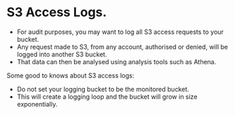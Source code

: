 # **S3 Access Logs.**

* For audit purposes, you may want to log all S3 access requests to your bucket.
* Any request made to S3, from any account, authorised or denied, will be logged into another S3 bucket.
* That data can then be analysed using analysis tools such as Athena.

Some good to knows about S3 access logs:

* Do not set your logging bucket to be the monitored bucket.
* This will create a logging loop and the bucket will grow in size exponentially.